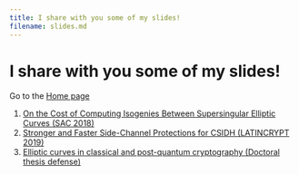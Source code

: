 ```yaml
---
title: I share with you some of my slides!
filename: slides.md
--- 
```


# I share with you some of my slides!

Go to the [Home page](index.md)

1. [On the Cost of Computing Isogenies Between Supersingular Elliptic Curves (SAC 2018)](pdfs/SAC18.pdf)
2. [Stronger and Faster Side-Channel Protections for CSIDH (LATINCRYPT 2019)](pdfs/LATINCRYPT19.pdf)
3. [Elliptic curves in classical and post-quantum cryptography (Doctoral thesis defense)](pdfs/PhD-defense.pdf)

